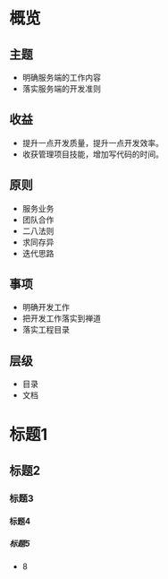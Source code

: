 # 概览
## 主题
* 明确服务端的工作内容
* 落实服务端的开发准则


## 收益
* 提升一点开发质量，提升一点开发效率。
* 收获管理项目技能，增加写代码的时间。

## 原则
* 服务业务
* 团队合作
* 二八法则
* 求同存异
* 迭代思路

## 事项
* 明确开发工作
* 把开发工作落实到禅道
* 落实工程目录

## 层级
* 目录
* 文档
# 标题1
## 标题2
### 标题3
#### 标题4
##### 标题5
* 8

